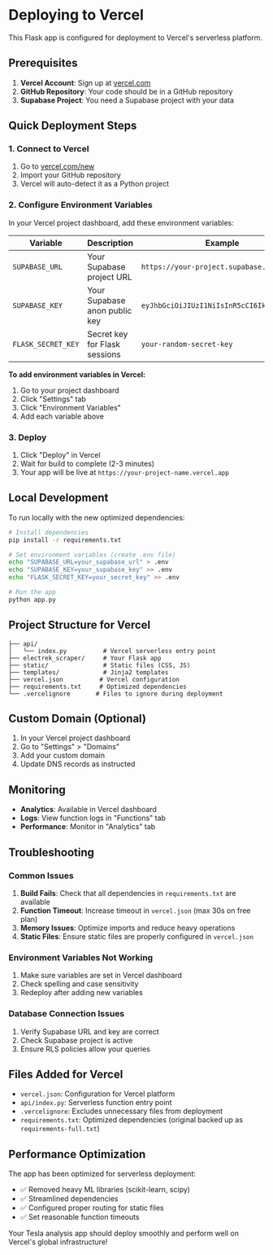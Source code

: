 # Deploying to Vercel

This Flask app is configured for deployment to Vercel's serverless platform.

## Prerequisites

1. **Vercel Account**: Sign up at [vercel.com](https://vercel.com)
2. **GitHub Repository**: Your code should be in a GitHub repository
3. **Supabase Project**: You need a Supabase project with your data

## Quick Deployment Steps

### 1. Connect to Vercel

1. Go to [vercel.com/new](https://vercel.com/new)
2. Import your GitHub repository
3. Vercel will auto-detect it as a Python project

### 2. Configure Environment Variables

In your Vercel project dashboard, add these environment variables:

| Variable | Description | Example |
|----------|-------------|---------|
| `SUPABASE_URL` | Your Supabase project URL | `https://your-project.supabase.co` |
| `SUPABASE_KEY` | Your Supabase anon public key | `eyJhbGciOiJIUzI1NiIsInR5cCI6IkpXVCJ9...` |
| `FLASK_SECRET_KEY` | Secret key for Flask sessions | `your-random-secret-key` |

**To add environment variables in Vercel:**
1. Go to your project dashboard
2. Click "Settings" tab
3. Click "Environment Variables"
4. Add each variable above

### 3. Deploy

1. Click "Deploy" in Vercel
2. Wait for build to complete (2-3 minutes)
3. Your app will be live at `https://your-project-name.vercel.app`

## Local Development

To run locally with the new optimized dependencies:

```bash
# Install dependencies
pip install -r requirements.txt

# Set environment variables (create .env file)
echo "SUPABASE_URL=your_supabase_url" > .env
echo "SUPABASE_KEY=your_supabase_key" >> .env
echo "FLASK_SECRET_KEY=your_secret_key" >> .env

# Run the app
python app.py
```

## Project Structure for Vercel

```
├── api/
│   └── index.py          # Vercel serverless entry point
├── electrek_scraper/     # Your Flask app
├── static/               # Static files (CSS, JS)
├── templates/            # Jinja2 templates
├── vercel.json          # Vercel configuration
├── requirements.txt     # Optimized dependencies
└── .vercelignore       # Files to ignore during deployment
```

## Custom Domain (Optional)

1. In your Vercel project dashboard
2. Go to "Settings" > "Domains"
3. Add your custom domain
4. Update DNS records as instructed

## Monitoring

- **Analytics**: Available in Vercel dashboard
- **Logs**: View function logs in "Functions" tab
- **Performance**: Monitor in "Analytics" tab

## Troubleshooting

### Common Issues

1. **Build Fails**: Check that all dependencies in `requirements.txt` are available
2. **Function Timeout**: Increase timeout in `vercel.json` (max 30s on free plan)
3. **Memory Issues**: Optimize imports and reduce heavy operations
4. **Static Files**: Ensure static files are properly configured in `vercel.json`

### Environment Variables Not Working

1. Make sure variables are set in Vercel dashboard
2. Check spelling and case sensitivity
3. Redeploy after adding new variables

### Database Connection Issues

1. Verify Supabase URL and key are correct
2. Check Supabase project is active
3. Ensure RLS policies allow your queries

## Files Added for Vercel

- `vercel.json`: Configuration for Vercel platform
- `api/index.py`: Serverless function entry point
- `.vercelignore`: Excludes unnecessary files from deployment
- `requirements.txt`: Optimized dependencies (original backed up as `requirements-full.txt`)

## Performance Optimization

The app has been optimized for serverless deployment:

- ✅ Removed heavy ML libraries (scikit-learn, scipy)
- ✅ Streamlined dependencies
- ✅ Configured proper routing for static files
- ✅ Set reasonable function timeouts

Your Tesla analysis app should deploy smoothly and perform well on Vercel's global infrastructure!